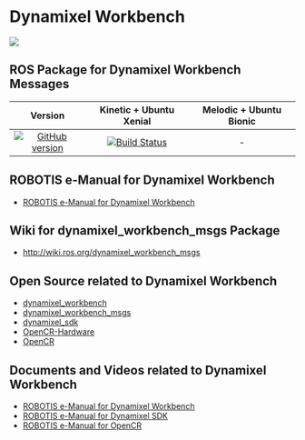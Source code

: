 # Dynamixel Workbench
![](https://github.com/ROBOTIS-GIT/emanual/blob/master/assets/images/xxxxx.png)

## ROS Package for Dynamixel Workbench Messages
|Version|Kinetic + Ubuntu Xenial|Melodic + Ubuntu Bionic|
|:---:|:---:|:---:|
|[![GitHub version](https://badge.fury.io/gh/ROBOTIS-GIT%2Fdynamixel-workbench-msgs.svg)](https://badge.fury.io/gh/ROBOTIS-GIT%2Fdynamixel-workbench-msgs)|[![Build Status](https://travis-ci.org/ROBOTIS-GIT/dynamixel-workbench-msgs.svg?branch=kinetic-devel)](https://travis-ci.org/ROBOTIS-GIT/dynamixel-workbench-msgs)|-|

## ROBOTIS e-Manual for Dynamixel Workbench
- [ROBOTIS e-Manual for Dynamixel Workbench](http://emanual.robotis.com/docs/en/software/dynamixel/dynamixel_workbench/)

## Wiki for dynamixel_workbench_msgs Package
- http://wiki.ros.org/dynamixel_workbench_msgs

## Open Source related to Dynamixel Workbench
- [dynamixel_workbench](https://github.com/ROBOTIS-GIT/dynamixel-workbench)
- [dynamixel_workbench_msgs](https://github.com/ROBOTIS-GIT/dynamixel-workbench-msgs)
- [dynamixel_sdk](https://github.com/ROBOTIS-GIT/DynamixelSDK)
- [OpenCR-Hardware](https://github.com/ROBOTIS-GIT/OpenCR-Hardware)
- [OpenCR](https://github.com/ROBOTIS-GIT/OpenCR)

## Documents and Videos related to Dynamixel Workbench
- [ROBOTIS e-Manual for Dynamixel Workbench](http://emanual.robotis.com/docs/en/software/dynamixel/dynamixel_workbench/)
- [ROBOTIS e-Manual for Dynamixel SDK](http://emanual.robotis.com/docs/en/software/dynamixel/dynamixel_sdk/overview/)
- [ROBOTIS e-Manual for OpenCR](http://emanual.robotis.com/docs/en/parts/controller/opencr10/)
